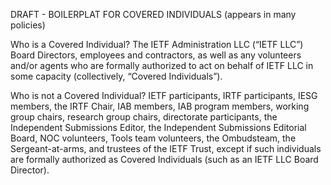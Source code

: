 DRAFT - BOILERPLAT FOR COVERED INDIVIDUALS (appears in many policies)
 
Who is a Covered Individual? 
The IETF Administration LLC (“IETF LLC”) Board Directors, employees and contractors, as well as any volunteers and/or agents who are formally authorized to act on behalf of IETF LLC in some capacity (collectively, “Covered Individuals”).
 
Who is not a Covered Individual? 
IETF participants, IRTF participants, IESG members, the IRTF Chair, IAB members, IAB program members, working group chairs, research group chairs, directorate participants, the Independent Submissions Editor, the Independent Submissions Editorial Board, NOC volunteers, Tools team volunteers, the Ombudsteam, the Sergeant-at-arms, and trustees of the IETF Trust, except if such individuals are formally authorized as Covered Individuals (such as an IETF LLC Board Director).
